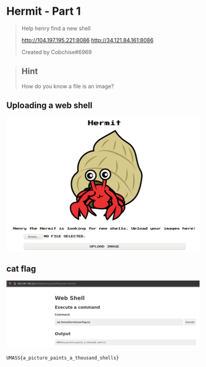 # Hermit - Part 1

>Help henry find a new shell
>
>http://104.197.195.221:8086 
>http://34.121.84.161:8086
>
>Created by Cobchise#6969

>## Hint
>How do you know a file is an image?

## Uploading a web shell
![webshell](upload.png)

## cat flag
![flag](flag.png)

`UMASS{a_picture_paints_a_thousand_shells}`
